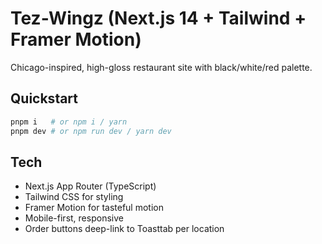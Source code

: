 # Tez-Wingz (Next.js 14 + Tailwind + Framer Motion)

Chicago-inspired, high-gloss restaurant site with black/white/red palette.

## Quickstart

```bash
pnpm i   # or npm i / yarn
pnpm dev # or npm run dev / yarn dev
```

## Tech

- Next.js App Router (TypeScript)
- Tailwind CSS for styling
- Framer Motion for tasteful motion
- Mobile-first, responsive
- Order buttons deep-link to Toasttab per location

